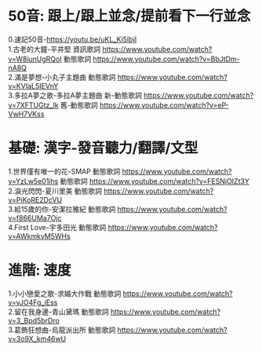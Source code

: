 # 50音: 跟上/跟上並念/提前看下一行並念  
0.速記50音-https://youtu.be/uKL_Ki5IbjI  
1.古老的大鐘-平井堅 資訊歌詞 https://www.youtube.com/watch?v=W8iunUgRQoI 動態歌詞 https://www.youtube.com/watch?v=BbJtDm-nA8Q  
2.滿是夢想-小丸子主題曲 動態歌詞 https://www.youtube.com/watch?v=KVIaL5IEVnY  
3.多拉A夢之歌-多拉A夢主題曲 新-動態歌詞 https://www.youtube.com/watch?v=7XFTUGtz_lk 舊-動態歌詞 https://www.youtube.com/watch?v=eP-VwH7VKss  

# 基礎: 漢字-發音聽力/翻譯/文型 
1.世界僅有唯一的花-SMAP 動態歌詞 https://www.youtube.com/watch?v=YzLw5e01ihs 動態歌詞 https://www.youtube.com/watch?v=FESNjOIZt3Y  
2.淚光閃閃-夏川里美 動態歌詞 https://www.youtube.com/watch?v=PiKoRE2DcVU  
3.給15歲的你-安潔拉雅紀 動態歌詞 https://www.youtube.com/watch?v=f866UMa7Ojc  
4.First Love-宇多田光 動態歌詞 https://www.youtube.com/watch?v=AWkmkvM5WHs  

# 進階: 速度 
1.小小戀愛之歌-求婚大作戰 動態歌詞 https://www.youtube.com/watch?v=vJO4Fg_iEss  
2.留在我身邊-青山黛瑪 動態歌詞 https://www.youtube.com/watch?v=3_Bpd5brDro  
3.葛飾狂想曲-烏龍派出所 動態歌詞 https://www.youtube.com/watch?v=3o9X_km46wU  
